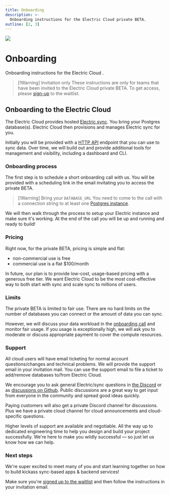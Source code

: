 ```yaml
---
title: Onboarding
description: >-
  Onboarding instructions for the Electric Cloud private BETA.
outline: [2, 3]
---
```


<img src="/img/icons/ddn.svg" class="product-icon" />

# Onboarding

Onboarding instructions for the Electric Cloud <Badge type="info" text="PRIVATE BETA" />.

> [!Warning] Invitation only
> These instructions are only for teams that have been invited to the Electric Cloud private BETA. To get access, please [sign-up](./sign-up) to the waitlist.

## Onboarding to the Electric Cloud

The Electric Cloud provides hosted [Electric sync](/product/electric). You bring your Postgres database(s). Electric Cloud then provisions and manages Electric sync for you.

Initially you will be provided with a [HTTP API](/docs/api/http) endpoint that you can use to sync data. Over time, we will build out and provide additional tools for management and visibility, including a dashboard and CLI.

### Onboarding process

The first step is to schedule a short onboarding call with us. You will be provided with a scheduling link in the email invitating you to access the private BETA.

> [!Warning] Bring your <code>DATABASE_URL</code>
> You need to come to the call with a connection string to at least one [Postgres instance](/docs/guides/deployment#_1-running-postgres).

We will then walk through the process to setup your Electric instance and make sure it's working. At the end of the call you will be up and running and ready to build!

### Pricing

Right now, for the private BETA, pricing is simple and flat:

- non-commercial use is free
- commercial use is a flat $100/month

In future, our plan is to provide low-cost, usage-based pricing with a generous free tier. We want Electric Cloud to be the most cost-effective way to both start with sync and scale sync to millions of users.

### Limits

The private BETA is limited to fair use. There are no hard limits on the number of databases you can connect or the amount of data you can sync.

However, we will discuss your data workload in the [onboarding call](#onboarding-process) and monitor fair usage. If you usage is exceptionally high, we will ask you to moderate or discuss appropriate payment to cover the compute resources.

### Support

All cloud users will have email ticketing for normal account questions/changes and technical problems. We will provide the support email in your invitation mail. You can use the support email to file a ticket to add/remove databases to/from Electric Cloud.

We encourage you to ask general Electric/sync questions in [the Discord](https://discord.electric-sql.com) or as [discussions on Github](http://github.com/electric-sql/electric/discussions). Public discussions are a great way to get input from everyone in the community and spread good ideas quickly.

Paying customers will also get a private Discord channel for discussions. Plus we have a private cloud channel for cloud announcements and cloud-specific questions.

Higher levels of support are available and negotiable. All the way up to dedicated engineering time to help you design and build your project successfully. We're here to make you wildly successful &mdash; so just let us know how we can help.

### Next steps

We're super excited to meet many of you and start learning together on how to build kickass sync-based apps & backend services!

Make sure you're [signed up to the waitlist](./sign-up) and then follow the instructions in your invitation email.